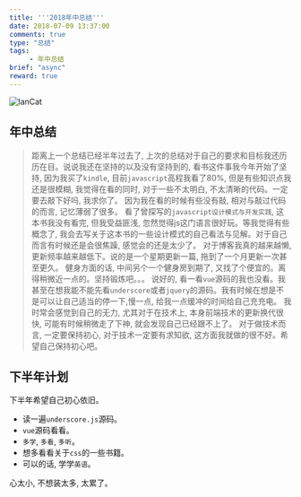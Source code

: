 ```yaml
---
title: '''2018年中总结'''
date: 2018-07-09 13:37:00
comments: true
type: "总结"
tags:
     - 年中总结
brief: "async"
reward: true
---
```

![lanCat](https://wangdabaoqq.github.io/hexo-back-up/assets/img/lancat.jpg)
<!--more-->
##  年中总结
>  距离上一个总结已经半年过去了, 上次的总结对于自己的要求和目标我还历历在目。说说我还在坚持的以及没有坚持到的, 看书这件事我今年开始了坚持, 因为我买了`kindle`, 目前`javascript`高程我看了80%, 但是有些知识点我还是很模糊, 我觉得在看的同时, 对于一些不太明白, 不太清晰的代码。一定要去敲下好吗, 我求你了。 因为我在看的时候有些没有敲, 相对与敲过代码的而言, 记忆薄弱了很多。
看了曾探写的`javascript设计模式与开发实践`, 这本书我没有看完, 但我受益匪浅, 忽然觉得js这门语言很好玩。等我觉得有些概念了, 我会去写关于这本书的一些设计模式的自己看法与见解。对于自己而言有时候还是会很焦躁, 感觉会的还是太少了。
对于博客我真的越来越懒, 更新频率越来越低下。说的是一个星期更新一篇, 拖到了一个月更新一次甚至更久。 健身方面的话, 中间另个一个健身房到期了, 又找了个便宜的。离得稍微近一点的。坚持锻炼吧。。。
说好的, 看一看`vue`源码的我也没看。我甚至在想我能不能先看`underscore`或者`jquery`的源码。我有时候在想是不是可以让自己适当的停一下,慢一点, 给我一点缓冲的时间给自己充充电。
我时常会感觉到自己的无力, 尤其对于在技术上, 本身前端技术的更新换代很快, 可能有时候稍微走了下神, 就会发现自己已经跟不上了。
对于做技术而言, 一定要保持初心, 对于技术一定要有求知欲, 这方面我就做的很不好。希望自己保持初心吧。
##  下半年计划
  下半年希望自己初心依旧。
- 读一遍`underscore.js`源码。
- `vue`源码看看。
- `多学`, `多看`, `多听`。
- 想多看看关于`css`的一些书籍。 
- 可以的话, 学学`英语`。

心太小, 不想装太多, 太累了。

